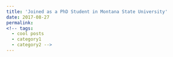 ```yaml
---
title: 'Joined as a PhD Student in Montana State University'
date: 2017-08-27
permalink:
<!-- tags:
  - cool posts
  - category1
  - category2 -->
---
```

